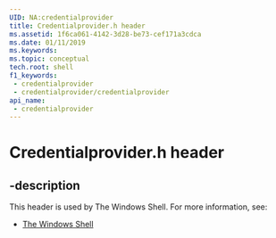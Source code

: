 ```yaml
---
UID: NA:credentialprovider
title: Credentialprovider.h header
ms.assetid: 1f6ca061-4142-3d28-be73-cef171a3cdca
ms.date: 01/11/2019
ms.keywords: 
ms.topic: conceptual
tech.root: shell
f1_keywords:
 - credentialprovider
 - credentialprovider/credentialprovider
api_name:
 - credentialprovider
---
```


# Credentialprovider.h header


## -description

This header is used by The Windows Shell. For more information, see:

- [The Windows Shell](../_shell/index.md)

